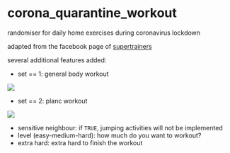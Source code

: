 # corona_quarantine_workout
randomiser for daily home exercises during coronavirus lockdown

adapted from the facebook page of <a href = "https://www.facebook.com/sprtrainers/photos"> supertrainers</a>

several additional features added:

- set == 1: general body workout

<img src = "img/_corona_workout.png"></img>

- set == 2: planc workout

<img src = "img/_planc.png"></img>

- sensitive neighbour: if `TRUE`, jumping activities will not be implemented
- level (easy-medium-hard): how much do you want to workout?
- extra hard: extra hard to finish the workout
